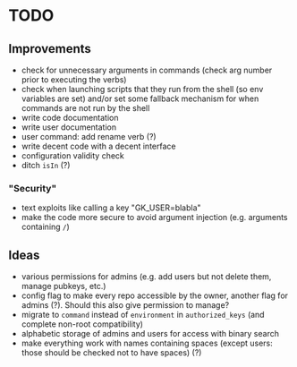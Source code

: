 # TODO


## Improvements
- check for unnecessary arguments in commands (check arg number prior to executing the verbs)
- check when launching scripts that they run from the shell (so env variables are set) and/or set some fallback mechanism for when commands are not run by the shell
- write code documentation
- write user documentation
- user command: add rename verb (?)
- write decent code with a decent interface
- configuration validity check
- ditch `isIn` (?)

### "Security"
- text exploits like calling a key "GK_USER=blabla"
- make the code more secure to avoid argument injection (e.g. arguments containing `/`)

## Ideas
- various permissions for admins (e.g. add users but not delete them, manage pubkeys, etc.)
- config flag to make every repo accessible by the owner, another flag for admins (?). Should this also give permission to manage?
- migrate to `command` instead of `environment` in `authorized_keys` (and complete non-root compatibility)
- alphabetic storage of admins and users for access with binary search
- make everything work with names containing spaces (except users: those should be checked not to have spaces) (?)
